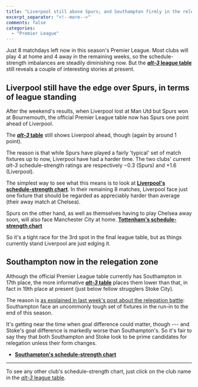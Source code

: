 ```yaml
---
title: "Liverpool still above Spurs; and Southampton firmly in the relegation zone"
excerpt_separator: "<!--more-->"
comments: false
categories: 
  - "Premier League"
---
```


Just 8 matchdays left now in this season's Premier League. Most clubs will play 4 at 
home and 4 away in the remaining weeks, so the schedule-strength imbalances are steadily
diminishing now.  But the 
[**_alt-3_ league table**](/leagues/england-premier-league)
still reveals a couple of interesting stories at present.

## Liverpool still have the edge over Spurs, in terms of league standing

After the weekend's results, when Liverpool lost at Man Utd but Spurs won at Bournemouth,
the official Premier League table now has Spurs one point ahead of Liverpool.

The [**_alt-3_ table**](/leagues/england-premier-league) still shows Liverpool ahead, 
though (again by around 1 point).

The reason is that while Spurs have played a fairly 'typical' set of match fixtures up
to now, Liverpool have had a harder time.  The two clubs' current _alt-3_ schedule-strength
ratings are respectively &minus;0.3 (Spurs) and +1.6 (Liverpool).

The simplest way to see what this means is to look at [**Liverpool's schedule-strength 
chart**](/leagues/england-premier-league/schedule-strength-Liv). 
In their remaining 8 matches,
Liverpool face just one fixture
that should be regarded as appreciably harder than average (their away match at Chelsea).

Spurs on the other hand, as well as themselves having to play
Chelsea away soon, will also
face Manchester City at home. [**Tottenham's schedule-strength 
chart**](/leagues/england-premier-league/schedule-strength-Tot)

So it's a tight race for the 3rd spot in the final league table, but as things currently
stand Liverpool are just edging it.

## Southampton now in the relegation zone

Although the official Premier League table currently has Southampton in 17th place,
the more informative [**_alt-3_ table**](/leagues/england-premier-league) places them
lower than that, in fact in 19th place at present 
(just below fellow strugglers Stoke City).

The reason is [as explained in last week's post about the relegation battle](/2018/03/06/epl-relegation-battle/): Southampton face an uncommonly tough set of fixtures in the 
run-in to the end of this season.

It's getting near the time when 
goal difference could matter, though --- and Stoke's goal difference
is markedly worse than Southampton's. So it's fair to say they that both Southampton and 
Stoke look to be prime candidates for relegation unless their form changes.

- [**Southampton's schedule-strength 
chart**](/leagues/england-premier-league/schedule-strength-Sot)

<hr>

To see any other club's 
schedule-strength chart, just click on the club name in
the [*alt-3* league table](/leagues/england-premier-league).

















